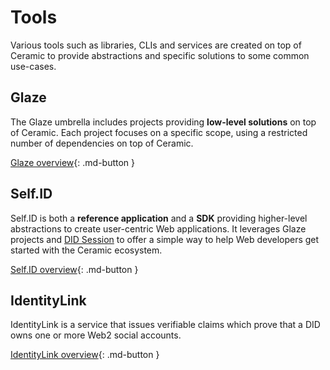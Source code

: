 # Tools

Various tools such as libraries, CLIs and services are created on top of Ceramic to provide abstractions and specific solutions to some common use-cases.

## Glaze

The Glaze umbrella includes projects providing **low-level solutions** on top of Ceramic. Each project focuses on a specific scope, using a restricted number of dependencies on top of Ceramic.

[Glaze overview](glaze/overview.md){: .md-button }

## Self.ID

Self.ID is both a **reference application** and a **SDK** providing higher-level abstractions to create user-centric Web applications. It leverages Glaze projects and [DID Session](../reference/accounts/did-session.md) to offer a simple way to help Web developers get started with the Ceramic ecosystem.

[Self.ID overview](self-id/overview.md){: .md-button }

## IdentityLink

IdentityLink is a service that issues verifiable claims which prove that a DID owns one or more Web2 social accounts.

[IdentityLink overview](identitylink/overview.md){: .md-button }
